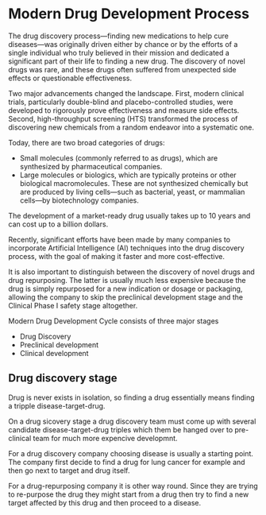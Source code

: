 # Modern Drug Development Process

The drug discovery process—finding new medications to help cure diseases—was originally driven either by chance or by the efforts of a single individual who truly believed in their mission and dedicated a significant part of their life to finding a new drug. The discovery of novel drugs was rare, and these drugs often suffered from unexpected side effects or questionable effectiveness.

Two major advancements changed the landscape. First, modern clinical trials, particularly double-blind and placebo-controlled studies, were developed to rigorously prove effectiveness and measure side effects. Second, high-throughput screening (HTS) transformed the process of discovering new chemicals from a random endeavor into a systematic one.

Today, there are two broad categories of drugs:
- Small molecules (commonly referred to as drugs), which are synthesized by pharmaceutical companies.
- Large molecules or biologics, which are typically proteins or other biological macromolecules. These are not synthesized chemically but are produced by living cells—such as bacterial, yeast, or mammalian cells—by biotechnology companies.

The development of a market-ready drug usually takes up to 10 years and can cost up to a billion dollars.

Recently, significant efforts have been made by many companies to incorporate Artificial Intelligence (AI) techniques into the drug discovery process, with the goal of making it faster and more cost-effective.

It is also important to distinguish between the discovery of novel drugs and drug repurposing. The latter is usually much less expensive because the drug is simply repurposed for a new indication or dosage or packaging, allowing the company to skip the preclinical development stage and the Clinical Phase I safety stage altogether.


Modern Drug Development Cycle consists of three major stages
- Drug Discovery
- Preclinical development
- Clinical development

## Drug discovery stage
Drug is never exists in isolation, so finding a drug essentially means finding a tripple disease-target-drug.

On a drug sicovery stage a drug discovery team must come up with several candidate disease-target-drug triples which them be hanged over to pre-clinical team for much more expencive developmnt.

For a drug discovery company choosing disease is usually a starting point. The company first decide to find a drug for lung cancer for example and then go next to target and drug itself.

For a drug-repurposing company it is other way round. Since they are trying to re-purpose the drug they might start from a drug then try to find a new target affected by this drug and then proceed to a disease.

